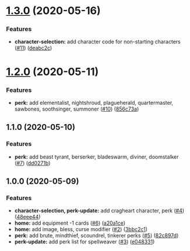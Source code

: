 # [1.3.0](https://github.com/anli/rna-gloomhaven/compare/1.2.0...1.3.0) (2020-05-16)


### Features

* **character-selection:** add character code for non-starting characters ([#11](https://github.com/anli/rna-gloomhaven/issues/11)) ([deabc2c](https://github.com/anli/rna-gloomhaven/commit/deabc2cc4f96ec1a1b6cc009ce4711aa705667f0))



# [1.2.0](https://github.com/anli/rna-gloomhaven/compare/1.1.0...1.2.0) (2020-05-11)

### Features

- **perk:** add elementalist, nightshroud, plagueherald, quartermaster, sawbones, soothsinger, summoner ([#10](https://github.com/anli/rna-gloomhaven/issues/10)) ([856c73a](https://github.com/anli/rna-gloomhaven/commit/856c73a9fef7eec8df8966c8d7b5e7e4d30936cb))

## 1.1.0 (2020-05-10)

### Features

- **perk:** add beast tyrant, berserker, bladeswarm, diviner, doomstalker ([#7](https://github.com/anli/rna-gloomhaven/issues/7)) ([dd0271b](https://github.com/anli/rna-gloomhaven/commit/dd0271b44ee0d7639e364ac171689d1bc23c7746))

## 1.0.0 (2020-05-09)

### Features

- **character-selection, perk-update:** add cragheart character, perk ([#4](https://github.com/anli/rna-gloomhaven/issues/4)) ([48eee44](https://github.com/anli/rna-gloomhaven/commit/48eee44b0a24d57acebb89716e10fb10787357d6))
- **home:** add equipment -1 cards ([#6](https://github.com/anli/rna-gloomhaven/issues/6)) ([a20a1ce](https://github.com/anli/rna-gloomhaven/commit/a20a1ce1d1d9e0bbe0743014f96f9faf40cb9a97))
- **home:** add image, bless, curse modifier ([#2](https://github.com/anli/rna-gloomhaven/issues/2)) ([3bbc2c1](https://github.com/anli/rna-gloomhaven/commit/3bbc2c17871fb5ee07f8781401a3be24e4608a22))
- **perk:** add brute, mindthief, scoundrel, tinkerer perks ([#5](https://github.com/anli/rna-gloomhaven/issues/5)) ([82c897d](https://github.com/anli/rna-gloomhaven/commit/82c897db1540829f2b1bb5cac122f1d04018995b))
- **perk-update:** add perk list for spellweaver ([#3](https://github.com/anli/rna-gloomhaven/issues/3)) ([e048331](https://github.com/anli/rna-gloomhaven/commit/e048331432346a4aeff1271796da3e5f1a7ae847))
